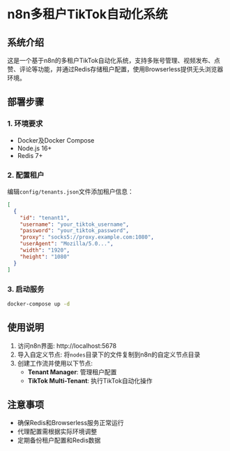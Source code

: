 # n8n多租户TikTok自动化系统

## 系统介绍

这是一个基于n8n的多租户TikTok自动化系统，支持多账号管理、视频发布、点赞、评论等功能，并通过Redis存储租户配置，使用Browserless提供无头浏览器环境。

## 部署步骤

### 1. 环境要求
- Docker及Docker Compose
- Node.js 16+
- Redis 7+

### 2. 配置租户

编辑`config/tenants.json`文件添加租户信息：
```json
[
  {
    "id": "tenant1",
    "username": "your_tiktok_username",
    "password": "your_tiktok_password",
    "proxy": "socks5://proxy.example.com:1080",
    "userAgent": "Mozilla/5.0...",
    "width": "1920",
    "height": "1080"
  }
]
```

### 3. 启动服务

```bash
docker-compose up -d
```

## 使用说明

1. 访问n8n界面: http://localhost:5678
2. 导入自定义节点: 将`nodes`目录下的文件复制到n8n的自定义节点目录
3. 创建工作流并使用以下节点:
   - **Tenant Manager**: 管理租户配置
   - **TikTok Multi-Tenant**: 执行TikTok自动化操作

## 注意事项
- 确保Redis和Browserless服务正常运行
- 代理配置需根据实际环境调整
- 定期备份租户配置和Redis数据